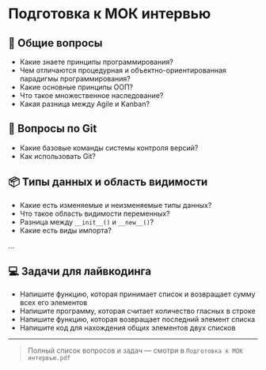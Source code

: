 # Подготовка к МОК интервью

## 🧠 Общие вопросы

- Какие знаете принципы программирования?
- Чем отличаются процедурная и объектно-ориентированная парадигмы программирования?
- Какие основные принципы ООП?
- Что такое множественное наследование?
- Какая разница между Agile и Kanban?

## 🧰 Вопросы по Git

- Какие базовые команды системы контроля версий?
- Как использовать Git?

## 📦 Типы данных и область видимости

- Какие есть изменяемые и неизменяемые типы данных?
- Что такое область видимости переменных?
- Разница между `__init__()` и `__new__()`?
- Какие есть виды импорта?

...

## 💻 Задачи для лайвкодинга

- Напишите функцию, которая принимает список и возвращает сумму всех его элементов
- Напишите программу, которая считает количество гласных в строке
- Напишите функцию, которая возвращает последний элемент списка
- Напишите код для нахождения общих элементов двух списков

---

> Полный список вопросов и задач — смотри в `Подготовка к МОК интервью.pdf`